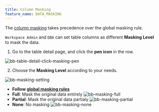 ```yaml
---
title: Column Masking
feature_name: DATA_MASKING
---
```


<HintBlock type="info">

The [column masking](../column-masking) takes precedence over the global masking rule.

</HintBlock>

`Workspace Admin` and `DBA` can set table columns as different **Masking Level** to mask the data.

1. Go to the table detail page, and click the **pen icon** in the row.

![bb-table-detail-click-masking-pen](/content/docs/security/data-masking/bb-table-detail-click-masking-pen.webp)

2. Choose the **Masking Level** according to your needs.

![bb-masking-setting](/content/docs/security/data-masking/bb-masking-setting.webp)

- **Follow [global masking rules](../global-masking-rule)**
- **Full**: Mask the original data entirely
  ![bb-masking-full](/content/docs/security/data-masking/bb-masking-full.webp)
- **Partial**: Mask the original data partialy
  ![bb-masking-partial](/content/docs/security/data-masking/bb-masking-partial.webp)
- **None**: No masking
  ![bb-masking-none](/content/docs/security/data-masking/bb-masking-none.webp)
